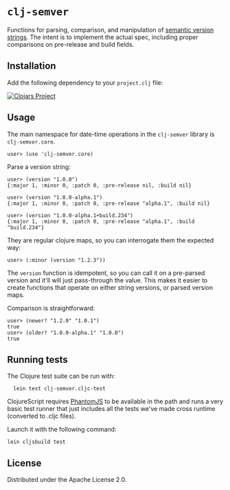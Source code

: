 # `clj-semver`

Functions for parsing, comparison, and manipulation of [semantic version
strings](http://semver.org). The intent is to implement the actual spec,
including proper comparisons on pre-release and build fields.


## Installation

Add the following dependency to your `project.clj` file:

[![Clojars Project](http://clojars.org/grimradical/clj-semver/latest-version.svg)](http://clojars.org/grimradical/clj-semver)


## Usage

The main namespace for date-time operations in the `clj-semver` library is
`clj-semver.core`.

    user> (use 'clj-semver.core)

Parse a version string:

    user> (version "1.0.0")
    {:major 1, :minor 0, :patch 0, :pre-release nil, :build nil}

    user> (version "1.0.0-alpha.1")
    {:major 1, :minor 0, :patch 0, :pre-release "alpha.1", :build nil}

    user> (version "1.0.0-alpha.1+build.234")
    {:major 1, :minor 0, :patch 0, :pre-release "alpha.1", :build "build.234"}

They are regular clojure maps, so you can interrogate them the expected way:

    user> (:minor (version "1.2.3"))

The `version` function is idempotent, so you can call it on a pre-parsed
version and it'll will just pass-through the value. This makes it easier to
create functions that operate on either string versions, or parsed version
maps.

Comparison is straightforward:

    user> (newer? "1.2.0" "1.0.1")
    true
    user> (older? "1.0.0-alpha.1" "1.0.0")
    true


## Running tests

The Clojure test suite can be run with:

      lein test clj-semver.cljc-test

ClojureScript requires [PhantomJS](http://phantomjs.org/) to be available in
the path and runs a very basic test runner that just includes all the tests
we've made cross runtime (converted to .cljc files).

Launch it with the following command:

    lein cljsbuild test


## License

Distributed under the Apache License 2.0.
